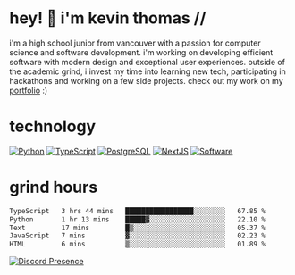 # hey! 👋 i'm kevin thomas //

i'm a high school junior from vancouver with a passion for computer science and software development. i'm working on developing efficient software with modern design and exceptional user experiences. outside of the academic grind, i invest my time into learning new tech, participating in hackathons and working on a few side projects. check out my work on my [portfolio](https://kevinjosethomas.com/) :)

# technology

[![Python](https://i.imgur.com/uJCFGqb.png)](https://kevinthomas.codes/stack)
[![TypeScript](https://i.imgur.com/LlHxpmm.png)](https://kevinthomas.codes/stack)
[![PostgreSQL](https://i.imgur.com/JtHCo5L.png)](https://kevinthomas.codes/stack)
[![NextJS](https://i.imgur.com/S1zqWbT.png)](https://kevinthomas.codes/stack)
[![Software](https://i.imgur.com/cdfHm5u.png)](https://kevinthomas.codes/stack)

# grind hours

<!--START_SECTION:waka-->

```txt
TypeScript   3 hrs 44 mins   █████████████████░░░░░░░░   67.85 %
Python       1 hr 13 mins    █████▓░░░░░░░░░░░░░░░░░░░   22.10 %
Text         17 mins         █▒░░░░░░░░░░░░░░░░░░░░░░░   05.37 %
JavaScript   7 mins          ▓░░░░░░░░░░░░░░░░░░░░░░░░   02.23 %
HTML         6 mins          ▒░░░░░░░░░░░░░░░░░░░░░░░░   01.89 %
```

<!--END_SECTION:waka-->

[![Discord Presence](https://lanyard.cnrad.dev/api/418707912836382721)](https:/kevinthomas.codes/)
